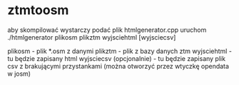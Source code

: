 ztmtoosm
========
aby skompilować wystarczy podać plik htmlgenerator.cpp
uruchom ./htmlgenerator plikosm plikztm wyjsciehtml [wyjsciecsv]

plikosm - plik *.osm z danymi
plikztm - plik z bazy danych ztm
wyjsciehtml - tu będzie zapisany html
wyjsciecsv (opcjonalnie) - tu będzie zapisany plik csv z brakującymi przystankami (można otworzyć przez wtyczkę opendata w josm)
